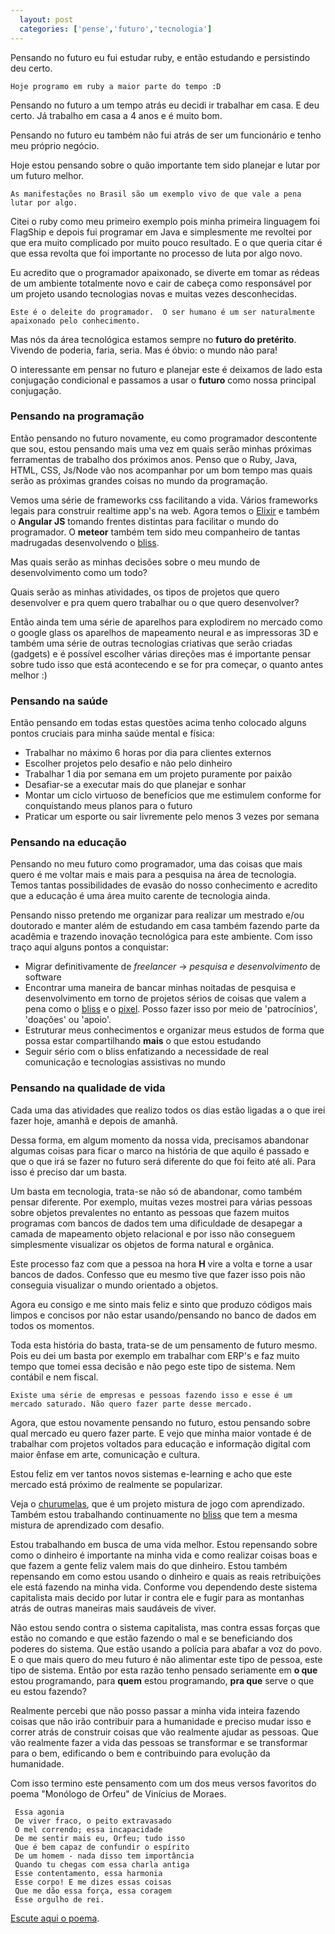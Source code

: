 ```yaml
---
  layout: post
  categories: ['pense','futuro','tecnologia']
---
```

  
Pensando no futuro eu fui estudar ruby, e então estudando e persistindo deu certo.

    Hoje programo em ruby a maior parte do tempo :D

Pensando no futuro a um tempo atrás eu decidi ir trabalhar em casa. E deu certo. Já trabalho em casa a 4 anos e é muito bom.

Pensando no futuro eu também não fui atrás de ser um funcionário e tenho meu próprio negócio.

Hoje estou pensando sobre o quão importante tem sido planejar e lutar por um futuro melhor. 

    As manifestações no Brasil são um exemplo vivo de que vale a pena lutar por algo.

Citei o ruby como meu primeiro exemplo pois minha primeira linguagem foi FlagShip e depois fui programar 
em Java e simplesmente me revoltei por que era muito complicado por muito pouco resultado.
E o que queria citar é que essa revolta que foi importante no processo de luta por algo novo. 

Eu acredito que o programador apaixonado, se diverte em tomar as rédeas de um ambiente totalmente novo e 
cair de cabeça como responsável por um projeto usando tecnologias novas e muitas vezes desconhecidas.

    Este é o deleite do programador.  O ser humano é um ser naturalmente apaixonado pelo conhecimento.

Mas nós da área tecnológica estamos sempre no **futuro do pretérito**. Vivendo de poderia, faria, seria. Mas é óbvio: o mundo não para!

O interessante em pensar no futuro e planejar este é deixamos de lado esta conjugação condicional e passamos a usar o
**futuro** como nossa principal conjugação.


### Pensando na programação

Então pensando no futuro novamente, eu como programador descontente que sou, estou pensando mais uma vez em quais serão 
minhas próximas ferramentas de trabalho dos próximos anos. Penso que o Ruby, Java, HTML, CSS, Js/Node vão nos acompanhar por um bom tempo
mas quais serão as próximas grandes coisas no mundo da programação.

Vemos uma série de frameworks css facilitando a vida. Vários frameworks legais para construir realtime app's na web. Agora temos o 
[Elixir][2] e também o **Angular JS** tomando frentes distintas para facilitar o mundo do programador. O **meteor** também tem sido meu
companheiro de tantas madrugadas desenvolvendo o [bliss][1].

Mas quais serão as minhas decisões sobre o meu mundo de desenvolvimento como um todo? 

Quais serão as minhas atividades, os tipos de projetos que quero desenvolver e pra quem quero trabalhar ou o que quero desenvolver?

Então ainda tem uma série de aparelhos para explodirem no mercado como o google glass os aparelhos de mapeamento neural 
e as impressoras 3D e também uma série de outras tecnologias criativas que serão criadas (gadgets) e é possível escolher
várias direções mas é importante pensar sobre tudo isso que está acontecendo e se for pra começar, o quanto antes melhor :)

### Pensando na saúde

Então pensando em todas estas questões acima tenho colocado alguns pontos cruciais para minha saúde mental e física:

* Trabalhar no máximo 6 horas por dia para clientes externos
* Escolher projetos pelo desafio e não pelo dinheiro
* Trabalhar 1 dia por semana em um projeto puramente por paixão
* Desafiar-se a executar mais do que planejar e sonhar
* Montar um ciclo virtuoso de benefícios que me estimulem conforme for conquistando meus planos para o futuro
* Praticar um esporte ou sair livremente pelo menos 3 vezes por semana

### Pensando na educação

Pensando no meu futuro como programador, uma das coisas que mais quero é me voltar mais e mais para a pesquisa 
na área de tecnologia. Temos tantas possibilidades de evasão do nosso conhecimento e acredito que a educação é
uma área muito carente de tecnologia ainda.

Pensando nisso pretendo me organizar para realizar um mestrado e/ou doutorado e manter além de estudando em casa
também fazendo parte da acadêmia e trazendo inovação tecnológica para este ambiente. Com isso traço aqui alguns
pontos a conquistar:

* Migrar definitivamente de *freelancer* -> *pesquisa e desenvolvimento* de software
* Encontrar uma maneira de bancar minhas noitadas de pesquisa e desenvolvimento em torno de projetos sérios de coisas que valem a pena como o [bliss][1] e o [pixel][3]. Posso fazer isso por meio de 'patrocínios', 'doações' ou 'apoio'.
* Estruturar meus conhecimentos e organizar meus estudos de forma que possa estar compartilhando **mais** o que estou estudando
* Seguir sério com o bliss enfatizando a necessidade de real comunicação e tecnologias assistivas no mundo

### Pensando na qualidade de vida

Cada uma das atividades que realizo todos os dias estão ligadas a o que irei fazer hoje, amanhã e depois de amanhã.

Dessa forma, em algum momento da nossa vida, precisamos abandonar algumas coisas para ficar o marco na história de que
aquilo é passado e que o que irá se fazer no futuro será diferente do que foi feito até ali. Para isso é preciso dar um basta.

Um basta em tecnologia, trata-se não só de abandonar, como também pensar diferente. Por exemplo, muitas vezes mostrei
para várias pessoas sobre objetos prevalentes no entanto as pessoas que fazem muitos programas com bancos de dados
tem uma dificuldade de desapegar a camada de mapeamento objeto relacional e por isso não conseguem simplesmente visualizar
os objetos de forma natural e orgânica.

Este processo faz com que a pessoa na hora **H** vire a volta e torne a usar bancos de dados. Confesso que eu 
mesmo tive que fazer isso pois não conseguia visualizar o mundo orientado a objetos.

Agora eu consigo e me sinto mais feliz e sinto que produzo códigos mais limpos e concisos por não estar usando/pensando no
banco de dados em todos os momentos.

Toda esta história do basta, trata-se de um pensamento de futuro mesmo. Pois eu dei um basta por exemplo em trabalhar com 
ERP's e faz muito tempo que tomei essa decisão e não pego este tipo de sistema. Nem contábil e nem fiscal.

    Existe uma série de empresas e pessoas fazendo isso e esse é um mercado saturado. Não quero fazer parte desse mercado.

Agora, que estou novamente pensando no futuro, estou pensando sobre qual mercado eu quero fazer parte. E vejo que minha
maior vontade é de trabalhar com projetos voltados para educação e informação digital com maior ênfase em arte, comunicação e cultura.

Estou feliz em ver tantos novos sistemas e-learning e acho que este mercado está próximo de realmente se popularizar.

Veja o [churumelas][5], que é um projeto mistura de jogo com aprendizado. Também estou trabalhando continuamente no [bliss][1] que tem a mesma mistura de aprendizado com desafio.

Estou trabalhando em busca de uma vida melhor. Estou repensando sobre como o dinheiro é importante na minha vida e como
realizar coisas boas e que fazem a gente feliz valem mais do que dinheiro. Estou também repensando em como estou usando o
dinheiro e quais as reais retribuições ele está fazendo na minha vida. Conforme vou dependendo deste sistema capitalista
mais decido por lutar ir contra ele e fugir para as montanhas atrás de outras maneiras mais saudáveis de viver.

Não estou sendo contra o sistema capitalista, mas contra essas forças que estão no comando e que estão fazendo o mal e
se beneficiando dos poderes do sistema. Que estão usando a polícia para abafar a voz do povo. E o que mais quero do meu
futuro é não alimentar este tipo de pessoa, este tipo de sistema. Então por esta razão tenho pensado seriamente em
**o que** estou programando, para **quem** estou programando, **pra que** serve o que eu estou fazendo?

Realmente percebi que não posso passar a minha vida inteira fazendo coisas que não irão contribuir para a humanidade e
preciso mudar isso e correr atrás de construir coisas que vão realmente ajudar as pessoas. Que vão realmente fazer a
vida das pessoas se transformar e se transformar para o bem, edificando o bem e contribuindo para evolução da humanidade.

Com isso termino este pensamento com um dos meus versos favoritos do poema "Monólogo de Orfeu" de Vinícius de Moraes.

     Essa agonia 
     De viver fraco, o peito extravasado 
     O mel correndo; essa incapacidade 
     De me sentir mais eu, Orfeu; tudo isso 
     Que é bem capaz de confundir o espírito 
     De um homem - nada disso tem importância 
     Quando tu chegas com essa charla antiga 
     Esse contentamento, essa harmonia 
     Esse corpo! E me dizes essas coisas 
     Que me dão essa força, essa coragem 
     Esse orgulho de rei.

[Escute aqui o poema][4].
    
[1]: http://bliss.ideia.me
[2]: http://elixir-lang.org
[3]: http://pixel.ideia.me
[4]: http://grooveshark.com/s/MON+LOGO+DE+ORFEU/2uKjkF?src=5
[5]: http://churumelas.ideia.me
